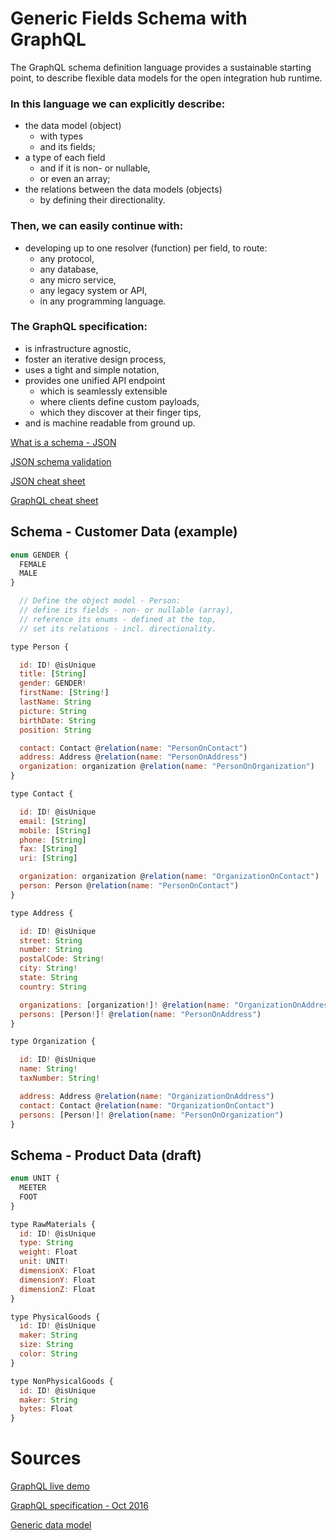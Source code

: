 # Generic Fields Schema with GraphQL

The GraphQL schema definition language provides a sustainable starting point, to describe flexible data models for the open integration hub runtime.

### In this language we can explicitly describe:
* the data model (object)
  * with types
  * and its fields;
* a type of each field
  * and if it is non- or nullable,
  * or even an array;
* the relations between the data models (objects)
  * by defining their directionality.

### Then, we can easily continue with:
* developing up to one resolver (function) per field, to route:
  * any protocol,
  * any database,
  * any micro service,
  * any legacy system or API,
  * in any programming language.

### The GraphQL specification:
* is infrastructure agnostic,
* foster an iterative design process,
* uses a tight and simple notation,
* provides one unified API endpoint
  * which is seamlessly extensible
  * where clients define custom payloads,
  * which they discover at their finger tips,
* and is machine readable from ground up.

[What is a schema - JSON](https://spacetelescope.github.io/understanding-json-schema/about.html#about)

[JSON schema validation](https://www.highly.co/hl/rwKOijEQwI4JfP)

[JSON cheat sheet](https://github.com/openintegrationhub/Data-and-Domain-Models/blob/master/MasterDataModel/Sources/SchemaCheatSheetJSON.pdf)

[GraphQL cheat sheet](https://github.com/openintegrationhub/Data-and-Domain-Models/blob/master/MasterDataModel/Sources/SchemaCheatSheetGraphQL.pdf)

## Schema - Customer Data (example)
```javascript
enum GENDER {
  FEMALE
  MALE
}

  // Define the object model - Person:
  // define its fields - non- or nullable (array),
  // reference its enums - defined at the top,
  // set its relations - incl. directionality.

type Person {

  id: ID! @isUnique
  title: [String]
  gender: GENDER!
  firstName: [String!]
  lastName: String
  picture: String
  birthDate: String
  position: String

  contact: Contact @relation(name: "PersonOnContact")
  address: Address @relation(name: "PersonOnAddress")
  organization: organization @relation(name: "PersonOnOrganization")
}

type Contact {

  id: ID! @isUnique
  email: [String]
  mobile: [String]
  phone: [String]
  fax: [String]
  uri: [String]

  organization: organization @relation(name: "OrganizationOnContact")
  person: Person @relation(name: "PersonOnContact")
}

type Address {

  id: ID! @isUnique
  street: String
  number: String
  postalCode: String!
  city: String!
  state: String
  country: String

  organizations: [organization!]! @relation(name: "OrganizationOnAddress")
  persons: [Person!]! @relation(name: "PersonOnAddress")
}

type Organization {

  id: ID! @isUnique
  name: String!
  taxNumber: String!

  address: Address @relation(name: "OrganizationOnAddress")
  contact: Contact @relation(name: "OrganizationOnContact")
  persons: [Person!]! @relation(name: "PersonOnOrganization")
}
```
## Schema - Product Data (draft)
```javascript
enum UNIT {
  MEETER
  FOOT
}

type RawMaterials {
  id: ID! @isUnique
  type: String
  weight: Float
  unit: UNIT!
  dimensionX: Float
  dimensionY: Float
  dimensionZ: Float
}

type PhysicalGoods {
  id: ID! @isUnique
  maker: String
  size: String
  color: String
}

type NonPhysicalGoods {
  id: ID! @isUnique
  maker: String
  bytes: Float
}
```
# Sources
[GraphQL live demo](http://graphql.org/swapi-graphql)

[GraphQL specification - Oct 2016](http://facebook.github.io/graphql/October2016/)

[Generic data model](https://en.wikipedia.org/wiki/Generic_data_model)
